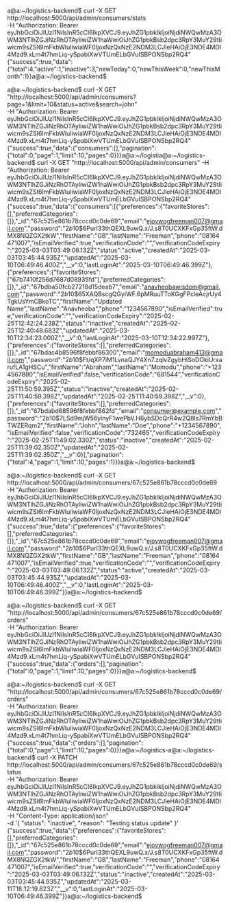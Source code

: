 a@a:~/logistics-backend$ curl -X GET \
  http://localhost:5000/api/admin/consumers/stats \
  -H "Authorization: Bearer eyJhbGciOiJIUzI1NiIsInR5cCI6IkpXVCJ9.eyJhZG1pbklkIjoiNjdiNWQwMzA3OWM3NTlhZGJiNzRhOTAyIiwiZW1haWwiOiJhZG1pbkBsb2dpc3RpY3MuY29tIiwicm9sZSI6ImFkbWluIiwiaWF0IjoxNzQxNzE2NDM3LCJleHAiOjE3NDE4MDI4Mzd9.xLm4t7hmLiq-ySpabiXwVTUmELbGVuISBPONSbp2RQ4"
{"success":true,"data":{"total":4,"active":1,"inactive":3,"newToday":0,"newThisWeek":0,"newThisMonth":1}}a@a:~/logistics-backend$ 



a@a:~/logistics-backend$ curl -X GET \
  "http://localhost:5000/api/admin/consumers?page=1&limit=10&status=active&search=john" \
  -H "Authorization: Bearer eyJhbGciOiJIUzI1NiIsInR5cCI6IkpXVCJ9.eyJhZG1pbklkIjoiNjdiNWQwMzA3OWM3NTlhZGJiNzRhOTAyIiwiZW1haWwiOiJhZG1pbkBsb2dpc3RpY3MuY29tIiwicm9sZSI6ImFkbWluIiwiaWF0IjoxNzQxNzE2NDM3LCJleHAiOjE3NDE4MDI4Mzd9.xLm4t7hmLiq-ySpabiXwVTUmELbGVuISBPONSbp2RQ4"
{"success":true,"data":{"consumers":[],"pagination":{"total":0,"page":1,"limit":10,"pages":0}}}a@a:~/logistia@a:~/logistics-backend$ curl -X GET "http://localhost:5000/api/admin/consumers" -H "Authorization: Bearer eyJhbGciOiJIUzI1NiIsInR5cCI6IkpXVCJ9.eyJhZG1pbklkIjoiNjdiNWQwMzA3OWM3NTlhZGJiNzRhOTAyIiwiZW1haWwiOiJhZG1pbkBsb2dpc3RpY3MuY29tIiwicm9sZSI6ImFkbWluIiwiaWF0IjoxNzQxNzE2NDM3LCJleHAiOjE3NDE4MDI4Mzd9.xLm4t7hmLiq-ySpabiXwVTUmELbGVuISBPONSbp2RQ4"
{"success":true,"data":{"consumers":[{"preferences":{"favoriteStores":[],"preferredCategories":[]},"_id":"67c525e861b78cccd0c0de69","email":"ejovwogfreeman007@gmail.com","password":"$2b$10$6PurI33thQEXL9uwQ.x/J.s8T0UCXKFxGp35ftW.dMX8NQZGX2tkW","firstName":"GB","lastName":"Freeman","phone":"08164471007","isEmailVerified":true,"verificationCode":"","verificationCodeExpiry":"2025-03-03T03:49:06.132Z","status":"active","createdAt":"2025-03-03T03:45:44.935Z","updatedAt":"2025-03-10T06:49:46.400Z","__v":0,"lastLoginAt":"2025-03-10T06:49:46.399Z"},{"preferences":{"favoriteStores":["67b7410f256d7687d08935fd"],"preferredCategories":[]},"_id":"67bdba50fcb27218d15deab7","email":"anavheobawisdom@gmail.com","password":"$2b$10$65XAQBscgQGyiWF.6pMRuuTToKGgFPcleAcjrUy4TgkUsYmCBkoTC","firstName":"Updated Name","lastName":"Anavheoba","phone":"1234567890","isEmailVerified":true,"verificationCode":"","verificationCodeExpiry":"2025-02-25T12:42:24.238Z","status":"inactive","createdAt":"2025-02-25T12:40:48.683Z","updatedAt":"2025-03-10T12:34:23.000Z","__v":0,"lastLoginAt":"2025-03-10T12:34:22.997Z"},{"preferences":{"favoriteStores":[],"preferredCategories":[]},"_id":"67bdac4b8596f8febbf86300","email":"momoduabraham413@gmail.com","password":"$2b$10$Ft/qXP7iM1LvnaQJY4Xn7.zqlvZgybHISoDOkiUrxarufLA1gHSCu","firstName":"Abraham","lastName":"Momodu","phone":"+1234567890","isEmailVerified":false,"verificationCode":"681544","verificationCodeExpiry":"2025-02-25T11:50:59.395Z","status":"inactive","createdAt":"2025-02-25T11:40:59.398Z","updatedAt":"2025-02-25T11:40:59.398Z","__v":0},{"preferences":{"favoriteStores":[],"preferredCategories":[]},"_id":"67bdabd68596f8febbf862fd","email":"consumer@example.com","password":"$2b$10$7LSd9mjW56yinyF1wePbV.H6ybSDcQrR4w2Q8ls7RmYbBTWZERqm2","firstName":"John","lastName":"Doe","phone":"+1234567890","isEmailVerified":false,"verificationCode":"732465","verificationCodeExpiry":"2025-02-25T11:49:02.330Z","status":"inactive","createdAt":"2025-02-25T11:39:02.350Z","updatedAt":"2025-02-25T11:39:02.350Z","__v":0}],"pagination":{"total":4,"page":1,"limit":10,"pages":1}}}a@a:~/logistics-backend$ 





a@a:~/logistics-backend$ curl -X GET \
  http://localhost:5000/api/admin/consumers/67c525e861b78cccd0c0de69 \
  -H "Authorization: Bearer eyJhbGciOiJIUzI1NiIsInR5cCI6IkpXVCJ9.eyJhZG1pbklkIjoiNjdiNWQwMzA3OWM3NTlhZGJiNzRhOTAyIiwiZW1haWwiOiJhZG1pbkBsb2dpc3RpY3MuY29tIiwicm9sZSI6ImFkbWluIiwiaWF0IjoxNzQxNzE2NDM3LCJleHAiOjE3NDE4MDI4Mzd9.xLm4t7hmLiq-ySpabiXwVTUmELbGVuISBPONSbp2RQ4"
{"success":true,"data":{"preferences":{"favoriteStores":[],"preferredCategories":[]},"_id":"67c525e861b78cccd0c0de69","email":"ejovwogfreeman007@gmail.com","password":"$2b$10$6PurI33thQEXL9uwQ.x/J.s8T0UCXKFxGp35ftW.dMX8NQZGX2tkW","firstName":"GB","lastName":"Freeman","phone":"08164471007","isEmailVerified":true,"verificationCode":"","verificationCodeExpiry":"2025-03-03T03:49:06.132Z","status":"active","createdAt":"2025-03-03T03:45:44.935Z","updatedAt":"2025-03-10T06:49:46.400Z","__v":0,"lastLoginAt":"2025-03-10T06:49:46.399Z"}}a@a:~/logistics-backend$ 




a@a:~/logistics-backend$ curl -X GET \
  "http://localhost:5000/api/admin/consumers/67c525e861b78cccd0c0de69/orders" \
  -H "Authorization: Bearer eyJhbGciOiJIUzI1NiIsInR5cCI6IkpXVCJ9.eyJhZG1pbklkIjoiNjdiNWQwMzA3OWM3NTlhZGJiNzRhOTAyIiwiZW1haWwiOiJhZG1pbkBsb2dpc3RpY3MuY29tIiwicm9sZSI6ImFkbWluIiwiaWF0IjoxNzQxNzE2NDM3LCJleHAiOjE3NDE4MDI4Mzd9.xLm4t7hmLiq-ySpabiXwVTUmELbGVuISBPONSbp2RQ4"
{"success":true,"data":{"orders":[],"pagination":{"total":0,"page":1,"limit":10,"pages":0}}}a@a:~/logistics-backend$ 





a@a:~/logistics-backend$ curl -X GET \
  "http://localhost:5000/api/admin/consumers/67c525e861b78cccd0c0de69/orders" \
  -H "Authorization: Bearer eyJhbGciOiJIUzI1NiIsInR5cCI6IkpXVCJ9.eyJhZG1pbklkIjoiNjdiNWQwMzA3OWM3NTlhZGJiNzRhOTAyIiwiZW1haWwiOiJhZG1pbkBsb2dpc3RpY3MuY29tIiwicm9sZSI6ImFkbWluIiwiaWF0IjoxNzQxNzE2NDM3LCJleHAiOjE3NDE4MDI4Mzd9.xLm4t7hmLiq-ySpabiXwVTUmELbGVuISBPONSbp2RQ4"
{"success":true,"data":{"orders":[],"pagination":{"total":0,"page":1,"limit":10,"pages":0}}}a@a:~/logistics-a@a:~/logistics-backend$ curl -X PATCH \
  http://localhost:5000/api/admin/consumers/67c525e861b78cccd0c0de69/status \
  -H "Authorization: Bearer eyJhbGciOiJIUzI1NiIsInR5cCI6IkpXVCJ9.eyJhZG1pbklkIjoiNjdiNWQwMzA3OWM3NTlhZGJiNzRhOTAyIiwiZW1haWwiOiJhZG1pbkBsb2dpc3RpY3MuY29tIiwicm9sZSI6ImFkbWluIiwiaWF0IjoxNzQxNzE2NDM3LCJleHAiOjE3NDE4MDI4Mzd9.xLm4t7hmLiq-ySpabiXwVTUmELbGVuISBPONSbp2RQ4" \
  -H "Content-Type: application/json" \
  -d '{
    "status": "inactive",
    "reason": "Testing status update"
  }'
{"success":true,"data":{"preferences":{"favoriteStores":[],"preferredCategories":[]},"_id":"67c525e861b78cccd0c0de69","email":"ejovwogfreeman007@gmail.com","password":"$2b$10$6PurI33thQEXL9uwQ.x/J.s8T0UCXKFxGp35ftW.dMX8NQZGX2tkW","firstName":"GB","lastName":"Freeman","phone":"08164471007","isEmailVerified":true,"verificationCode":"","verificationCodeExpiry":"2025-03-03T03:49:06.132Z","status":"inactive","createdAt":"2025-03-03T03:45:44.935Z","updatedAt":"2025-03-11T18:12:19.823Z","__v":0,"lastLoginAt":"2025-03-10T06:49:46.399Z"}}a@a:~/logistics-backend$ 
